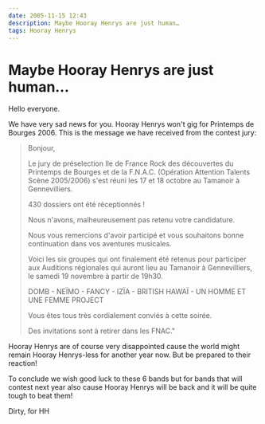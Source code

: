```yaml
---
date: 2005-11-15 12:43
description: Maybe Hooray Henrys are just human…
tags: Hooray Henrys
---
```


# Maybe Hooray Henrys are just human…

Hello everyone.

We have very sad news for you. Hooray Henrys won't gig for Printemps de Bourges 2006. This is the message we have received from the contest jury:

> Bonjour,
>
> Le jury de préselection Ile de France Rock des découvertes du Printemps de Bourges et de la F.N.A.C. (Opération Attention Talents Scène 2005/2006) s'est réuni les 17 et 18 octobre au Tamanoir à Gennevilliers.
>
> 430 dossiers ont été réceptionnés !
>
> Nous n'avons, malheureusement pas retenu votre candidature.
>
> Nous vous remercions d'avoir participé et vous souhaitons bonne continuation dans vos aventures musicales.
>
> Voici les six groupes qui ont finalement été retenus pour participer aux Auditions régionales qui auront lieu au Tamanoir à Gennevilliers, le samedi 19 novembre à partir de 19h30.
>
> DOMB - NEÏMO - FANCY - IZÏA - BRITISH HAWAÏ - UN HOMME ET UNE FEMME PROJECT
>
> Vous êtes tous très cordialement conviés à cette soirée.
>
> Des invitations sont à retirer dans les FNAC."

Hooray Henrys are of course very disappointed cause the world might remain Hooray Henrys-less for another year now. But be prepared to their reaction!

To conclude we wish good luck to these 6 bands but for bands that will contest next year also cause Hooray Henrys will be back and it will be quite tough to beat them!

Dirty, for HH
